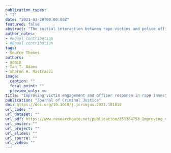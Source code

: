 ```yaml
---
publication_types:
- "2"
date: "2021-03-20T00:00:00Z"
featured: false
abstract: "The initial interaction between rape victims and police officers affects how cases progress through the criminal justice system. In one US state capitol, the police agency determined its initial response to rape victims was sub-par. Victim engagement was low, and officer-written reports often endorsed negative stereotypes about rape victims. A four-hour training to enhance police response was developed and implemented. Within four months, all sworn officers (n ~ 600) completed an in-person, four-hour training. We first test the effects of training on the percentage of rape victims who stay engaged in the investigative process following their initial contact with officers. We then use machine-learning-based text analysis of all written reports (77 pre-training, and 55 post-training cases) of initial contacts between officers and victims. Compared to the six months before training, victim engagement improved 32% in the post-training period. Written reports by officers also improved, with increased victim-supportive language and improved focus on victim services."
author_notes:
- #Equal contribution
- #Equal contribution
tags:
- Source Themes
authors:
- admin
- Ian T. Adams
- Sharon H. Mastracci
image: 
  caption: ""
  focal_point: ""
  preview_only: no
title: "Improving victim engagement and officer response in rape investigations: A longitudinal assessment of a brief training."
publication: "Journal of Criminal Justice"
doi: https://doi.org/10.1016/j.jcrimjus.2021.101818
url_code: ""
url_dataset: ""
url_pdf: https://www.researchgate.net/publication/351364753_Improving_victim_engagement_and_officer_response_in_rape_investigations_A_longitudinal_assessment_of_a_brief_training
url_poster: ""
url_project: ""
url_slides: ""
url_source: ""
url_video: ""
---
```


